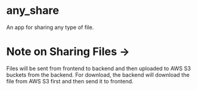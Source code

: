# any_share
An app for sharing any type of file.

# Note on Sharing Files ->
Files will be sent from frontend to backend and then uploaded to AWS S3 buckets from the backend. For download, the backend will download the file from AWS S3 first and then send it to frontend.